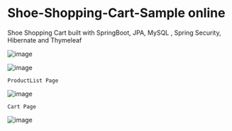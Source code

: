 # Shoe-Shopping-Cart-Sample online
Shoe Shopping Cart built with SpringBoot, JPA, MySQL , Spring Security, Hibernate and Thymeleaf

![image](https://user-images.githubusercontent.com/29988949/75882730-9ad11680-5dd6-11ea-9648-252426582a96.png)


![image](https://user-images.githubusercontent.com/29988949/75947593-c6dfac80-5e55-11ea-8582-bce667beb9bb.png)

`ProductList Page`

![image](https://user-images.githubusercontent.com/29988949/75968115-bf35fd00-5e81-11ea-9bae-e78ff047dcfd.png)

`Cart Page`

![image](https://user-images.githubusercontent.com/29988949/75956013-da960d80-5e6b-11ea-84b2-a0ca854ef9c9.png)

